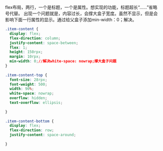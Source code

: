 flex布局，两行，一个是标题，一个是属性。想实现的功能，标题超长“......”省略号代替。
出现一个问题就是，内容过长，会撑大盒子宽度。虽然不显示，但是会影响下面一行属性的显示。通过给父盒子添加min-width：0；解决。
```css
.item-content {
  display: flex;
  flex-direction: column;
  justify-content: space-between;
  flex: 1;
  height: 150rpx;
  margin: 10rpx;
  min-width: 0;//解决white-space: nowrap;撑大盒子问题
}
 
.item-content-top {
  font-size: 28rpx;
  font-weight: 500;
  width: 90%;
  white-space: nowrap;
  overflow: hidden;
  text-overflow: ellipsis;
  
}
 
.item-content-bottom {
  display: flex;
  flex-direction: row;
  justify-content: space-around;
 
}
```